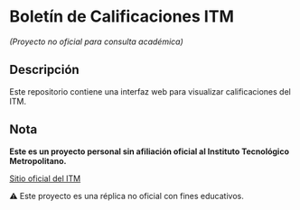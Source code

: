 # Boletín de Calificaciones ITM  
*(Proyecto no oficial para consulta académica)*  

## Descripción  
Este repositorio contiene una interfaz web para visualizar calificaciones del ITM.  

## Nota  
**Este es un proyecto personal sin afiliación oficial al Instituto Tecnológico Metropolitano.**  

[Sitio oficial del ITM](https://www.itm.edu.co)  


⚠️ Este proyecto es una réplica no oficial con fines educativos.  
